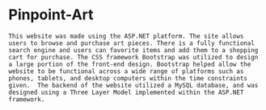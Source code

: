 # Pinpoint-Art

	This website was made using the ASP.NET platform. The site allows users to browse and purchase art pieces. There is a fully functional search engine and users can favorite items and add them to a shopping cart for purchase. The CSS framework Bootstrap was utilized to design a large portion of the front-end design. Bootstrap helped allow the website to be functional across a wide range of platforms such as phones, tablets, and desktop computers within the time constraints given.  The backend of the website utilized a MySQL database, and was designed using a Three Layer Model implemented within the ASP.NET framework.
